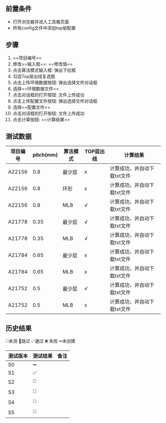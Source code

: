 
##  

## 前置条件

- 打开浏览器并进入工具箱页面
- 所有config文件中添加top层配置

## 步骤

1. ==项目编号== 
2. 修改==输入框==: ==修改值== 
3. 点击算法模式输入框: 弹出下拉框
5. 勾选Top层出线复选框
6. 点击上传环境数据按钮: 弹出选择文件对话框
7. 选择==环境数据文件== 
8. 点击对话框的打开按钮: 文件上传成功
9. 点击上传配置文件按钮: 弹出选择文件对话框
10. 选择==配置文件== 
11. 点击对话框的打开按钮: 文件上传成功 
12. 点击计算按钮: ==计算结果== 

## 测试数据

| 项目编号   | pitch(mm) | 算法模式 | TOP层出线 | 计算结果            |
| ------ | --------- | ---- | ------ | --------------- |
| A22156 | 0.8       | 最少层  | x      | 计算成功，并自动下载txt文件 |
| A22156 | 0.8       | 环形   | x      | 计算成功，并自动下载txt文件 |
| A22156 | 0.8       | MLB  | √      | 计算成功，并自动下载txt文件 |
| A21778 | 0.35      | 最少层  | √      | 计算成功，并自动下载txt文件 |
| A21778 | 0.35      | MLB  | √      | 计算成功，并自动下载txt文件 |
| A21784 | 0.65      | 最少层  | x      | 计算成功，并自动下载txt文件 |
| A21784 | 0.65      | MLB  | x      | 计算成功，并自动下载txt文件 |
| A21752 | 0.5       | 最少层  | √      | 计算成功，并自动下载txt文件 |
| A21752 | 0.5       | MLB  | x      | 计算成功，并自动下载txt文件 |

## 历史结果
 ◻️未测    🚫跳过     ✅通过    ❌ 失败    ➖未创建
 
| 测试版本 | 测试结果 | 备注 |
| ---- | ---- | ---- |
| S0 | ➖ |  |
| S1 | ✅ |  |
| S2 | ◻️ |  |
| S3 | ◻️ |  |
| S4 | ◻️ |  |
| S5 | ◻️ |  |





